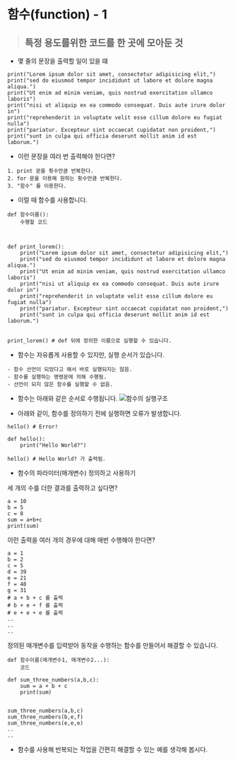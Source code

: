 # 함수(function) - 1

> ## 특정 용도를위한 코드를 한 곳에 모아둔 것
- 몇 줄의 문장을 출력할 일이 있을 떄

```
print("Lorem ipsum dolor sit amet, consectetur adipisicing elit,")
print("sed do eiusmod tempor incididunt ut labore et dolore magna aliqua.")
print("Ut enim ad minim veniam, quis nostrud exercitation ullamco laboris")
print("nisi ut aliquip ex ea commodo consequat. Duis aute irure dolor in")
print("reprehenderit in voluptate velit esse cillum dolore eu fugiat nulla")
print("pariatur. Excepteur sint occaecat cupidatat non proident,")
print("sunt in culpa qui officia deserunt mollit anim id est laborum.")
```

- 이런 문장을 여러 번 출력해야 한다면?
```
1. print 문을 횟수만큼 반복한다.
2. for 문을 이용해 원하는 횟수만큼 반복한다.
3. "함수" 를 이용한다.
```

- 이럴 때 함수를 사용합니다.
```
def 함수이름():
    수행할 코드



def print_lorem():
    print("Lorem ipsum dolor sit amet, consectetur adipisicing elit,")
    print("sed do eiusmod tempor incididunt ut labore et dolore magna aliqua.")
    print("Ut enim ad minim veniam, quis nostrud exercitation ullamco laboris")
    print("nisi ut aliquip ex ea commodo consequat. Duis aute irure dolor in")
    print("reprehenderit in voluptate velit esse cillum dolore eu fugiat nulla")
    print("pariatur. Excepteur sint occaecat cupidatat non proident,")
    print("sunt in culpa qui officia deserunt mollit anim id est laborum.")


print_lorem() # def 뒤에 정의한 이름으로 실행할 수 있습니다.
```


- 함수는 자유롭게 사용할 수 있지만, 실행 순서가 있습니다.
```
- 함수 선언이 되었다고 해서 바로 실행되지는 않음.
- 함수를 실행하는 명령문에 의해 수행됨.
- 선언이 되지 않은 함수를 실행할 수 없음.
```

- 함수는 아래와 같은 순서로 수행됩니다.
![함수의 실행구조](https://dojang.io/pluginfile.php/13778/mod_page/content/3/029001.png)




















- 아래와 같이, 함수를 정의하기 전에 실행하면 오류가 발생합니다.
```
hello() # Error!

def hello():
    print("Hello World?")

hello() # Hello World? 가 출력됨.
```

- 함수의 파라미터(매개변수) 정의하고 사용하기

세 개의 수를 더한 결과를 출력하고 싶다면?
```
a = 10
b = 5
c = 8
sum = a+b+c
print(sum)
```
이런 출력을 여러 개의 경우에 대해 매번 수행해야 한다면?
```
a = 1
b = 2
c = 5
d = 39
e = 21
f = 48
g = 31
# a + b + c 를 출력
# b + e + f 를 출력
# e + e + e 를 출력
..
..
..
```
정의된 매개변수를 입력받아 동작을 수행하는 함수를 만들어서 해결할 수 있습니다.
```
def 함수이름(매개변수1, 매개변수2...):
    코드

def sum_three_numbers(a,b,c):
    sum = a + b + c
    print(sum)


sum_three_numbers(a,b,c)
sum_three_numbers(b,e,f)
sum_three_numbers(e,e,e)
..
..
```

- 함수를 사용해 반복되는 작업을 간편히 해결할 수 있는 예를 생각해 봅시다.

